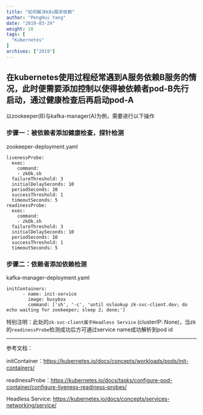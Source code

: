 ```yaml
---
title: "如何解决k8s服务依赖"
author: "PengHui Yang"
date: "2019-03-29"
weight: 10
tags: [
  "Kubernetes"
]
archives: ["2019"]
---
```

在kubernetes使用过程经常遇到A服务依赖B服务的情况，此时便需要添加控制以使得被依赖者pod-B先行启动，通过健康检查后再启动pod-A<!--more-->
---

以zookeeper(B)与kafka-manager(A)为例，需要进行以下操作

### 步骤一：被依赖者添加健康检查，探针检测

zookeeper-deployment.yaml

```
livenessProbe:
  exec:
    command:
    - zkOk.sh
  failureThreshold: 3
  initialDelaySeconds: 10
  periodSeconds: 10
  successThreshold: 1
  timeoutSeconds: 5
readinessProbe:
  exec:
    command:
    - zkOk.sh
  failureThreshold: 3
  initialDelaySeconds: 10
  periodSeconds: 10
  successThreshold: 1
  timeoutSeconds: 5
```

### 步骤二：依赖者添加依赖检测

kafka-manager-deployment.yaml

```
initContainers:
      - name: init-service
        image: busybox
        command: ['sh', '-c', 'until nslookup zk-svc-client.dev; do echo waiting for zookeeper; sleep 2; done;']
```

特别注明：此处的`zk-svc-client属于Headless Service` (clusterIP: None)，当zk的`readinessProbe`检测成功后方可通过service name成功解析到pod id

---

参考文档：

initContainer：https://kubernetes.io/docs/concepts/workloads/pods/init-containers/

readinessProbe：https://kubernetes.io/docs/tasks/configure-pod-container/configure-liveness-readiness-probes/

Headless Service: https://kubernetes.io/docs/concepts/services-networking/service/
